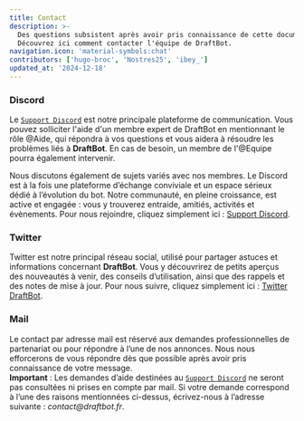 ```yaml
---
title: Contact
description: >-
  Des questions subsistent après avoir pris connaissance de cette documentation ?
  Découvrez ici comment contacter l'équipe de DraftBot.
navigation.icon: 'material-symbols:chat'
contributors: ['hugo-broc', 'Nostres25', 'ibey_']
updated_at: '2024-12-18'
---
```


### Discord

Le [`Support Discord`](https://discord.com/invite/3y4HWyFHPX) est notre principale plateforme de communication. Vous pouvez solliciter l'aide d'un membre expert de DraftBot en mentionnant le rôle @Aide, qui répondra à vos questions et vous aidera à résoudre les problèmes liés à **DraftBot**. En cas de besoin, un membre de l'@Equipe pourra également intervenir.

Nous discutons également de sujets variés avec nos membres. Le Discord est à la fois une plateforme d’échange conviviale et un espace sérieux dédié à l’évolution du bot. Notre communauté, en pleine croissance, est active et engagée : vous y trouverez entraide, amitiés, activités et évènements.
Pour nous rejoindre, cliquez simplement ici : [Support Discord](https://discord.com/invite/3y4HWyFHPX).

### Twitter

Twitter est notre principal réseau social, utilisé pour partager astuces et informations concernant **DraftBot**. Vous y découvrirez de petits aperçus des nouveautés à venir, des conseils d’utilisation, ainsi que des rappels et des notes de mise à jour.
Pour nous suivre, cliquez simplement ici : [Twitter DraftBot](https://twitter.com/DraftBot\_FR).

### Mail

Le contact par adresse mail est réservé aux demandes professionnelles de partenariat ou pour répondre à l’une de nos annonces. Nous nous efforcerons de vous répondre dès que possible après avoir pris connaissance de votre message. \
**Important** : Les demandes d’aide destinées au [`Support Discord`](https://discordapp.com/invite/3y4HWyFHPX) ne seront pas consultées ni prises en compte par mail. Si votre demande correspond à l’une des raisons mentionnées ci-dessus, écrivez-nous à l’adresse suivante : _contact@draftbot.fr_.
